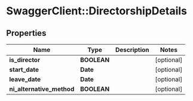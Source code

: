 # SwaggerClient::DirectorshipDetails

## Properties
Name | Type | Description | Notes
------------ | ------------- | ------------- | -------------
**is_director** | **BOOLEAN** |  | [optional] 
**start_date** | **Date** |  | [optional] 
**leave_date** | **Date** |  | [optional] 
**ni_alternative_method** | **BOOLEAN** |  | [optional] 

